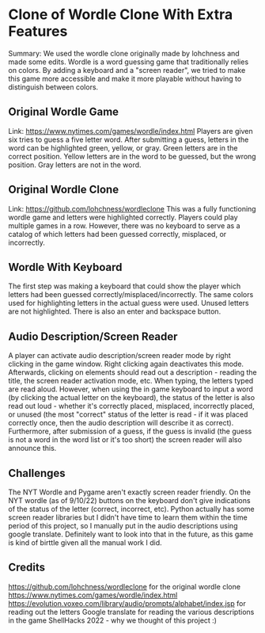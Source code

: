 # Clone of Wordle Clone With Extra Features
Summary: We used the wordle clone originally made by lohchness and made some edits. Wordle is a word guessing game that traditionally relies on colors. By adding a keyboard and a "screen reader", we tried to make this game more accessible and make it more playable without having to distinguish between colors.

## Original Wordle Game
Link: https://www.nytimes.com/games/wordle/index.html 
Players are given six tries to guess a five letter word. After submitting a guess, letters in the word can be highlighted green, yellow, or gray. Green letters are in the correct position. Yellow letters are in the word to be guessed, but the wrong position. Gray letters are not in the word.

## Original Wordle Clone
Link: https://github.com/lohchness/wordleclone
This was a fully functioning wordle game and letters were highlighted correctly. Players could play multiple games in a row. However, there was no keyboard to serve as a catalog of which letters had been guessed correctly, misplaced, or incorrectly. 

## Wordle With Keyboard
The first step was making a keyboard that could show the player which letters had been guessed correctly/misplaced/incorrectly. The same colors used for highlighting letters in the actual guess were used. Unused letters are not highlighted. There is also an enter and backspace button. 

## Audio Description/Screen Reader
A player can activate audio description/screen reader mode by right clicking in the game window. Right clicking again deactivates this mode. Afterwards, clicking on elements should read out a description - reading the title, the screen reader activation mode, etc. When typing, the letters typed are read aloud. However, when using the in game keyboard to input a word (by clicking the actual letter on the keyboard), the status of the letter is also read out loud - whether it's correctly placed, misplaced, incorrectly placed, or unused (the most "correct" status of the letter is read - if it was placed correctly once, then the audio description will describe it as correct). 
Furthermore, after submission of a guess, if the guess is invalid (the guess is not a word in the word list or it's too short) the screen reader will also announce this. 

## Challenges
The NYT Wordle and Pygame aren't exactly screen reader friendly. On the NYT wordle (as of 9/10/22) buttons on the keyboard don't give indications of the status of the letter (correct, incorrect, etc). Python actually has some screen reader libraries but I didn't have time to learn them within the time period of this project, so I manually put in the audio descriptions using google translate. Definitely want to look into that in the future, as this game is kind of birttle given all the manual work I did.

## Credits
https://github.com/lohchness/wordleclone for the original wordle clone 
https://www.nytimes.com/games/wordle/index.html 
https://evolution.voxeo.com/library/audio/prompts/alphabet/index.jsp for reading out the letters 
Google translate for reading the various descriptions in the game 
ShellHacks 2022 - why we thought of this project :)
